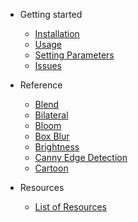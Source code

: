 - Getting started

  - [Installation](./installation.md)
  - [Usage](./usage.md)
  - [Setting Parameters](./settingParameters.md)
  - [Issues](./issues.md)

- Reference

  - [Blend](./blend.md)
  - [Bilateral](./bilateral.md)
  - [Bloom](./bloom.md)
  - [Box Blur](./boxBlur.md)
  - [Brightness](./brightness.md)
  - [Canny Edge Detection](./cannyEdgeDetection.md)
  - [Cartoon](./cartoon.md)

- Resources

  - [List of Resources](./resources.md)